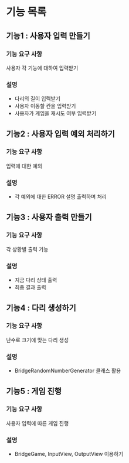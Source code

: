 # 기능 목록

## 기능1 : 사용자 입력 만들기
### 기능 요구 사항
사용자 각 기능에 대하여 입력받기

### 설명
- 다리의 길이 입력받기
- 사용자 이동할 칸을 입력받기
- 사용자가 게임을 재시도 여부 입력받기

## 기능2 : 사용자 입력 예외 처리하기
### 기능 요구 사항
입력에 대한 예외 

### 설명
- 각 예외에 대한 ERROR 설명 출력하며 처리

## 기능3 : 사용자 출력 만들기
### 기능 요구 사항
각 상황별 출력 기능

### 설명
- 지금 다리 상태 출력
- 최종 결과 출력

## 기능4 : 다리 생성하기
### 기능 요구 사항
난수로 크기에 맞는 다리 생성

### 설명
- BridgeRandomNumberGenerator 클래스 활용

## 기능5 : 게임 진행
### 기능 요구 사항
사용자 입력에 따른 게임 진행

### 설명
- BridgeGame, InputView, OutputView 이용하기